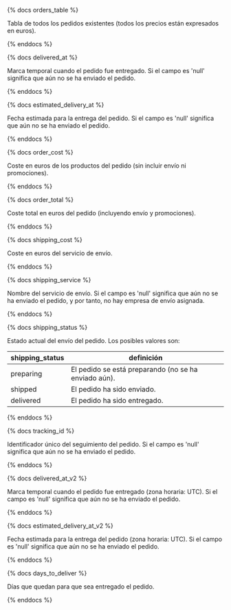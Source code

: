 {% docs orders_table %}

Tabla de todos los pedidos existentes (todos los precios están 
expresados en euros).

{% enddocs %}

{% docs delivered_at %}

Marca temporal cuando el pedido fue entregado.
Si el campo es 'null' significa que aún no se ha enviado el pedido.

{% enddocs %}

{% docs estimated_delivery_at %}

Fecha estimada para la entrega del pedido.
Si el campo es 'null' significa que aún no se ha enviado el pedido.

{% enddocs %}

{% docs order_cost %}

Coste en euros de los productos del pedido (sin incluir envío ni promociones).

{% enddocs %}

{% docs order_total %}

Coste total en euros del pedido (incluyendo envío y promociones).

{% enddocs %}

{% docs shipping_cost %}

Coste en euros del servicio de envío.

{% enddocs %}

{% docs shipping_service %}

Nombre del servicio de envío.
Si el campo es 'null' significa que aún no se ha enviado el pedido, y por tanto,
no hay empresa de envío asignada.

{% enddocs %}

{% docs shipping_status %}

Estado actual del envío del pedido. Los posibles valores son:

  | shipping_status | definición                                           |
  |---------------- |------------------------------------------------------|
  | preparing       | El pedido se está preparando (no se ha enviado aún). |
  | shipped         | El pedido ha sido enviado.                           |
  | delivered       | El pedido ha sido entregado.                         |

{% enddocs %}

{% docs tracking_id %}

Identificador único del seguimiento del pedido.
Si el campo es 'null' significa que aún no se ha enviado el pedido.

{% enddocs %}

{% docs delivered_at_v2 %}

Marca temporal cuando el pedido fue entregado (zona horaria: UTC).
Si el campo es 'null' significa que aún no se ha enviado el pedido.

{% enddocs %}

{% docs estimated_delivery_at_v2 %}

Fecha estimada para la entrega del pedido (zona horaria: UTC).
Si el campo es 'null' significa que aún no se ha enviado el pedido.

{% enddocs %}

{% docs days_to_deliver %}

Días que quedan para que sea entregado el pedido.

{% enddocs %}